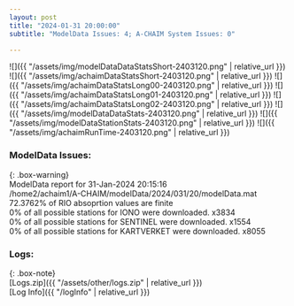 ```yaml
---
layout: post
title: "2024-01-31 20:00:00"
subtitle: "ModelData Issues: 4; A-CHAIM System Issues: 0"

---
```


![]({{ "/assets/img/modelDataDataStatsShort-2403120.png" | relative_url }})
![]({{ "/assets/img/achaimDataStatsShort-2403120.png" | relative_url }})
![]({{ "/assets/img/achaimDataStatsLong00-2403120.png" | relative_url }})
![]({{ "/assets/img/achaimDataStatsLong01-2403120.png" | relative_url }})
![]({{ "/assets/img/achaimDataStatsLong02-2403120.png" | relative_url }})
![]({{ "/assets/img/modelDataDataStats-2403120.png" | relative_url }})
![]({{ "/assets/img/modelDataStationStats-2403120.png" | relative_url }})
![]({{ "/assets/img/achaimRunTime-2403120.png" | relative_url }})


### ModelData Issues:  
  
{: .box-warning}  
 ModelData report for 31-Jan-2024 20:15:16   
 /home2/achaim1/A-CHAIM/modelData/2024/031/20/modelData.mat   
 72.3762% of RIO absoprtion values are finite   
 0% of all possible stations for IONO were downloaded. x3834   
 0% of all possible stations for SENTINEL were downloaded. x1554   
 0% of all possible stations for KARTVERKET were downloaded. x8055   
  


### Logs:  
  
{: .box-note}  
[Logs.zip]({{ "/assets/other/logs.zip" | relative_url }})  
[Log Info]({{ "/logInfo" | relative_url }})  
